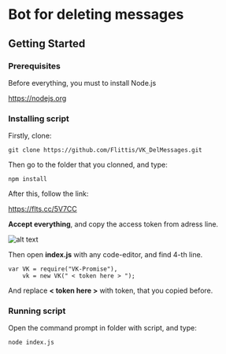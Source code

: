# Bot for deleting messages

## Getting Started

### Prerequisites

Before everything, you must to install Node.js

https://nodejs.org



### Installing script

Firstly, clone:
```
git clone https://github.com/Flittis/VK_DelMessages.git
```

Then go to the folder that you clonned, and type:
```
npm install
```

After this, follow the link:

https://flts.cc/5V7CC

**Accept everything**, and copy the access token from adress line.

![alt text](https://storage.flittis.xyz/firefox_UVG6pYEy5y.jpg)

Then open **index.js** with any code-editor, and find 4-th line.
```
var VK = require("VK-Promise"),
    vk = new VK(" < token here > ");
```
And replace **< token here >** with token, that you copied before.

### Running script

Open the command prompt in folder with script, and type:
```
node index.js
```
